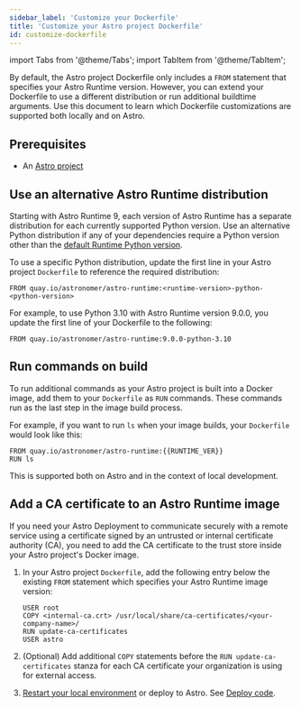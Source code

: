 ```yaml
---
sidebar_label: 'Customize your Dockerfile'
title: 'Customize your Astro project Dockerfile'
id: customize-dockerfile
---
```


import Tabs from '@theme/Tabs';
import TabItem from '@theme/TabItem';



By default, the Astro project Dockerfile only includes a `FROM` statement that specifies your Astro Runtime version. However, you can extend your Dockerfile to use a different distribution or run additional buildtime arguments. Use this document to learn which Dockerfile customizations are supported both locally and on Astro.

## Prerequisites

- An [Astro project](develop-project.md#create-an-astro-project)

## Use an alternative Astro Runtime distribution

Starting with Astro Runtime 9, each version of Astro Runtime has a separate distribution for each currently supported Python version. Use an alternative Python distribution if any of your dependencies require a Python version other than the [default Runtime Python version](runtime-image-architecture.mdx#python-versioning).

To use a specific Python distribution, update the first line in your Astro project `Dockerfile` to reference the required distribution:

```text
FROM quay.io/astronomer/astro-runtime:<runtime-version>-python-<python-version>
```

For example, to use Python 3.10 with Astro Runtime version 9.0.0, you update the first line of your Dockerfile to the following:

```text
FROM quay.io/astronomer/astro-runtime:9.0.0-python-3.10
```

## Run commands on build

To run additional commands as your Astro project is built into a Docker image, add them to your `Dockerfile` as `RUN` commands. These commands run as the last step in the image build process.

For example, if you want to run `ls` when your image builds, your `Dockerfile` would look like this:

```
FROM quay.io/astronomer/astro-runtime:{{RUNTIME_VER}}
RUN ls
```

This is supported both on Astro and in the context of local development.

## Add a CA certificate to an Astro Runtime image

If you need your Astro Deployment to communicate securely with a remote service using a certificate signed by an untrusted or internal certificate authority (CA), you need to add the CA certificate to the trust store inside your Astro project's Docker image.

1. In your Astro project `Dockerfile`, add the following entry below the existing `FROM` statement which specifies your Astro Runtime image version:

    ```docker
    USER root
    COPY <internal-ca.crt> /usr/local/share/ca-certificates/<your-company-name>/
    RUN update-ca-certificates
    USER astro
    ```

2. (Optional) Add additional `COPY` statements before the `RUN update-ca-certificates` stanza for each CA certificate your organization is using for external access.

3. [Restart your local environment](cli/run-airflow-locally.md#restart-a-local-airflow-environment) or deploy to Astro. See [Deploy code](deploy-code.md).
